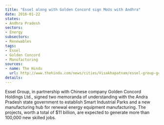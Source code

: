 ```yaml
---
title: "Essel along with Golden Concord sign MoUs with Andhra"
date: 2016-01-22
states:
- Andhra Pradesh
sectors:
- Energy
subsectors:
- Renewables
tags:
- Essel
- Golden Concord
- Manufacturing
sources:
- name: The Hindu
  url: http://www.thehindu.com/news/cities/Visakhapatnam/essel-group-gcl-to-invest-us-11-billion/article8100124.ece
details:
---
```


Essel Group, in partnership with Chinese company Golden Concord Holdings Ltd., signed two memoranda of understanding with the Andra Pradesh state government to establish Smart Industrial Parks and a new manufacturing hub for renewal energy equipment manufacturing. The projects, worth a total of $11 billion, are expected to generate more than 100,000 new skilled jobs.
